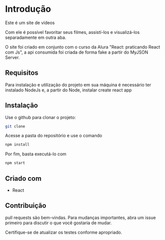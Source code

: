 # Introdução

Este é um site de vídeos

Com ele é possível favoritar seus filmes, assistí-los e visualizá-los separadamente em outra aba.

O site foi criado em conjunto com o curso da Alura "React: praticando React com Js", a api consumida foi criada de forma fake a partir do MyJSON Server.

## Requisitos
Para instalação e utilização do projeto em sua máquina é necessário ter instalado NodeJs e, a partir do Node, instalar create react app

## Instalação

Use o github para clonar o projeto:

```bash
git clone
```
Acesse a pasta do repositório e use o comando

```bash
npm install
```

Por fim, basta executá-lo com

```bash
npm start
```

## Criado com

- React

## Contribuição

pull requests são bem-vindas. Para mudanças importantes, abra um issue primeiro
para discutir o que você gostaria de mudar.

Certifique-se de atualizar os testes conforme apropriado.
